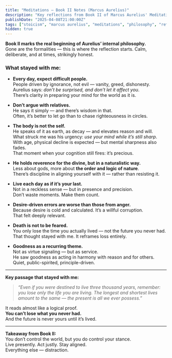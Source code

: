 ```yaml
---
title: "Meditations – Book II Notes (Marcus Aurelius)"
description: "Key reflections from Book II of Marcus Aurelius' Meditations — calm, direct, and timeless in their honesty."
publishDate: "2025-04-08T21:00:00Z"
tags: ["stoicism", "marcus aurelius", "meditations", "philosophy", "reflection"]
hidden: true
---
```


**Book II marks the real beginning of Aurelius’ internal philosophy.**  
Gone are the formalities — this is where the reflection starts. Calm, deliberate, and at times, strikingly honest.

### What stayed with me:

- **Every day, expect difficult people.**  
  People driven by ignorance, not evil — vanity, greed, dishonesty.  
  Aurelius says: *don’t be surprised, and don’t let it affect you*.  
  There’s clarity in preparing your mind for the world as it is.

- **Don’t argue with relatives.**  
  He says it simply — and there’s wisdom in that.  
  Often, it’s better to let go than to chase righteousness in circles.

- **The body is not the self.**  
  He speaks of it as earth, as decay — and elevates reason and will.  
  What struck me was his urgency: *use your mind while it’s still sharp*.  
  With age, physical decline is expected — but mental sharpness also fades.  
  That moment when your cognition still fires: it’s precious.

- **He holds reverence for the divine, but in a naturalistic way.**  
  Less about gods, more about **the order and logic of nature**.  
  There’s discipline in aligning yourself with it — rather than resisting it.

- **Live each day as if it’s your last.**  
  Not in a reckless sense — but in presence and precision.  
  Don’t waste moments. Make them count.

- **Desire-driven errors are worse than those from anger.**  
  Because desire is cold and calculated. It’s a willful corruption.  
  That felt deeply relevant.

- **Death is not to be feared.**  
  You only lose the time you actually lived — not the future you never had.  
  That thought stayed with me. It reframes loss entirely.

- **Goodness as a recurring theme.**  
  Not as virtue signaling — but as service.  
  He saw goodness as acting in harmony with reason and for others.  
  Quiet, public-spirited, principle-driven.

---

**Key passage that stayed with me:**

> *“Even if you were destined to live three thousand years, remember: you lose only the life you are living. The longest and shortest lives amount to the same — the present is all we ever possess.”*

It reads almost like a logical proof.  
**You can’t lose what you never had.**  
And the future is never yours until it’s lived.

---

**Takeaway from Book II:**  
You don’t control the world, but you do control your stance.  
Live presently. Act justly. Stay aligned.  
Everything else — distraction.

